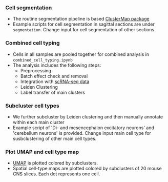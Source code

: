 ### Cell segmentation
- The routine segmentation pipeline is based [ClusterMap package](https://github.com/wanglab-broad/ClusterMap)
- Example scripts for cell segmentation in sagittal sections are under `segmentation`. Change input for cell segmentation of other sections.

### Combined cell typing
- Cells in all samples are pooled together for combined analysis in `combined_cell_typing.ipynb`
- The analysis includes the following steps:
  - Preprocessing
  - Batch effect check and removal
  - Integration with [scRNA-seq data](http://mousebrain.org/adolescent/downloads.html)  
  - Leiden Clustering
  - Label transfer of main clusters

### Subcluster cell types
- We further subcluster by Leiden clustering and then manually annotate within each main cluster
- Example script of 'Di- and mesencephalon excitatory neurons' and 'cerebellum neurons' is provided. Change input main cell type for susbclustering of other main cell types.


### Plot UMAP and cell type map
- [UMAP](https://scanpy.readthedocs.io/en/latest/generated/scanpy.tl.umap.html#scanpy-tl-umap) is plotted colored by subclusters.
- Spatial cell-type maps are plotted colored by subclusters of 20 mouse CNS slices. Each dot represents one cell.
